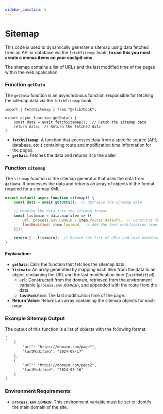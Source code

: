 ```yaml
---
sidebar_position: 5
---
```



# Sitemap

This code is used to dynamically generate a sitemap using data fetched from an API or database via the `fetchSitemap` hook, **to use this you must create a menus items on your cockpit cms**

The sitemap contains a list of URLs and the last modified time of the pages within the web application.

### Function `getData`

The `getData` function is an asynchronous function responsible for fetching the sitemap data via the `fetchSitemap` hook.
```
import { fetchSitemap } from "@/lib/hook";

export async function getData() {
    const data = await fetchSitemap();  // Fetch the sitemap data
    return data;  // Return the fetched data
} 
```
-   **`fetchSitemap`**: A function that accesses data from a specific source (API, database, etc.) containing route and modification time information for the pages.
-   **`getData`**: Fetches the data and returns it to the caller.

### Function `sitemap`

The `sitemap` function is the sitemap generator that uses the data from `getData`. It processes the data and returns an array of objects in the format required for a sitemap XML.

```js
export default async function sitemap() {
    const data = await getData();  // Retrieve the sitemap data

    // Mapping the data into the sitemap format
    const listmain = data.map(item => ({
        url: process.env.DOMAIN + item.routes.default,  // Construct the URL based on the route
        lastModified: item.lastmod,  // Add the last modification time
    }));

    return [...listmain];  // Return the list of URLs and last modified times
}
```
#### Explanation:

-   **`getData`**: Calls the function that fetches the sitemap data.
-   **`listmain`**: An array generated by mapping each item from the data to an object containing the URL and the last modification time (`lastModified`).
    -   **`url`**: Constructed from the domain, retrieved from the environment variable (`process.env.DOMAIN`), and appended with the route from the data.
    -   **`lastModified`**: The last modification time of the page.
-   **Return Value**: Returns an array containing the sitemap objects for each page.

### Example Sitemap Output

The output of this function is a list of objects with the following format:

```xml title="https://yourdomain.com/sitemap.xml"
[
    {
        "url": "https://domain.com/page1",
        "lastModified": "2024-08-17"
    },
    {
        "url": "https://domain.com/page2",
        "lastModified": "2024-08-16"
    }
]
```

### Environment Requirements

-   **`process.env.DOMAIN`**: This environment variable must be set to identify the main domain of the site.